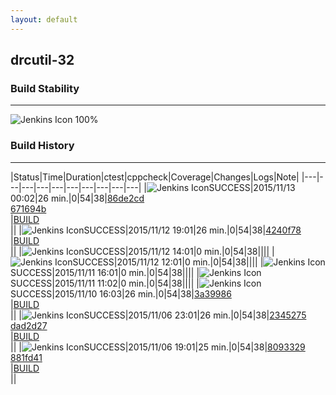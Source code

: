 ```yaml
---
layout: default
---
```

## drcutil-32
### Build Stability
___
![Jenkins Icon](http://jenkinshrg.github.io/images/48x48/health-80plus.png)
100%
  
### Build History
___
|Status|Time|Duration|<span class='badge'>ctest</span>|<span class='badge'>cppcheck</span>|Coverage|Changes|Logs|Note|
|---|---|---|---|---|---|---|---|---|---|
|![Jenkins Icon](http://jenkinshrg.github.io/images/24x24/blue.png)SUCCESS|2015/11/13 00:02|26 min.|0|54|38|[86de2cd](https://github.com/jrl-umi3218/hmc2/commit/86de2cd2be7bb5810c121b9ef8eaa7cdd03a336e)<br>[671694b](https://github.com/jrl-umi3218/hrpsys-humanoid/commit/671694b1cc8f22d3980c6d136f6943ce395863b2)<br>|[BUILD](https://drive.google.com/file/d/0B54sHwaxmuM4cFNWeFhMSjc4RHc/view?usp=drivesdk)<br>||
|![Jenkins Icon](http://jenkinshrg.github.io/images/24x24/blue.png)SUCCESS|2015/11/12 19:01|26 min.|0|54|38|[4240f78](https://github.com/jrl-umi3218/hmc2/commit/4240f7802bcb2d8570029be422ebcfb032c23ade)<br>|[BUILD](https://drive.google.com/file/d/0B54sHwaxmuM4aFBLanFCamoySXc/view?usp=drivesdk)<br>||
|![Jenkins Icon](http://jenkinshrg.github.io/images/24x24/blue.png)SUCCESS|2015/11/12 14:01|0 min.|0|54|38||||
|![Jenkins Icon](http://jenkinshrg.github.io/images/24x24/blue.png)SUCCESS|2015/11/12 12:01|0 min.|0|54|38||||
|![Jenkins Icon](http://jenkinshrg.github.io/images/24x24/blue.png)SUCCESS|2015/11/11 16:01|0 min.|0|54|38||||
|![Jenkins Icon](http://jenkinshrg.github.io/images/24x24/blue.png)SUCCESS|2015/11/11 11:02|0 min.|0|54|38||||
|![Jenkins Icon](http://jenkinshrg.github.io/images/24x24/blue.png)SUCCESS|2015/11/10 16:03|26 min.|0|54|38|[3a39986](https://github.com/jrl-umi3218/hmc2/commit/3a39986fa1efd1cd4cd9d17b4b7d03211d40aaf2)<br>|[BUILD](https://drive.google.com/file/d/0B54sHwaxmuM4bjVHUUp3dTdiZkk/view?usp=drivesdk)<br>||
|![Jenkins Icon](http://jenkinshrg.github.io/images/24x24/blue.png)SUCCESS|2015/11/06 23:01|26 min.|0|54|38|[2345275](https://github.com/fkanehiro/hrpsys-base/commit/2345275ce2307abf355bf86089aab7b322eeeb83)<br>[dad2d27](https://github.com/fkanehiro/hrpsys-base/commit/dad2d27834062825516cc7c176997942c82b5bc7)<br>|[BUILD](https://drive.google.com/file/d/0B54sHwaxmuM4LUJueXp3bGk5bW8/view?usp=drivesdk)<br>||
|![Jenkins Icon](http://jenkinshrg.github.io/images/24x24/blue.png)SUCCESS|2015/11/06 19:01|25 min.|0|54|38|[8093329](https://github.com/jrl-umi3218/hrpsys-humanoid/commit/809332972d8d4fc1be6f56d816a6a1039e741c78)<br>[881fd41](https://github.com/jrl-umi3218/hrpsys-humanoid/commit/881fd4156402ef4a12f36ebe6b0d91823ca9512d)<br>|[BUILD](https://drive.google.com/file/d/0B54sHwaxmuM4aTFUOUZjWjVpZGc/view?usp=drivesdk)<br>||
